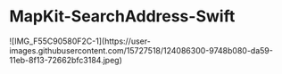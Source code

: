 # MapKit-SearchAddress-Swift
<p></p>
![IMG_F55C90580F2C-1](https://user-images.githubusercontent.com/15727518/124086300-9748b080-da59-11eb-8f13-72662bfc3184.jpeg)
